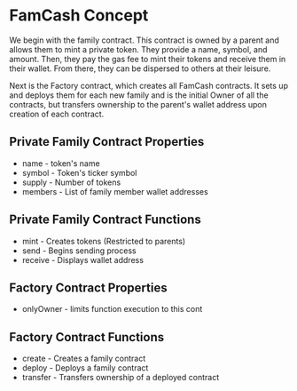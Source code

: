 # FamCash Concept
We begin with the family contract. This contract is owned by a parent and allows them to mint a private  token. They provide a name, symbol, and amount. Then, they pay the gas fee to mint their tokens and receive them in their wallet. From there, they can be dispersed to others at their leisure.


Next is the Factory contract, which creates all FamCash contracts. It sets up and deploys them for each new family and is the initial Owner of all the contracts, but transfers ownership to the parent's wallet address upon creation of each contract.


## Private Family Contract Properties
- name - token's name
- symbol - Token's ticker symbol
- supply - Number of tokens
- members - List of family member wallet addresses


## Private Family Contract Functions
- mint - Creates tokens (Restricted to parents)
- send - Begins sending process
- receive - Displays wallet address


## Factory Contract Properties
- onlyOwner - limits function execution to this cont

## Factory Contract Functions
- create - Creates a family contract
- deploy - Deploys a family contract
- transfer - Transfers ownership of a deployed contract
